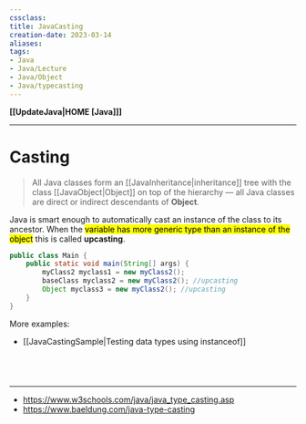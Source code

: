 ```yaml
---
cssclass:
title: JavaCasting
creation-date: 2023-03-14
aliases:
tags:
- Java
- Java/Lecture
- Java/Object
- Java/typecasting
---
```

**[[UpdateJava|HOME [Java]]]**

---
# Casting
> All Java classes form an [[JavaInheritance|inheritance]] tree with the class [[JavaObject|Object]] on top of the hierarchy — all Java classes are direct or indirect descendants of **Object**.

Java is smart enough to automatically cast an instance of the class to its ancestor. When the <mark class="hltr-lightgreen">variable has more generic type than an instance of the object</mark> this is called **upcasting**.
```java
public class Main {
    public static void main(String[] args) {
        myClass2 myclass1 = new myClass2();
        baseClass myclass2 = new myClass2(); //upcasting
        Object myclass3 = new myClass2(); //upcasting
    }
}
```

More examples:
- [[JavaCastingSample|Testing data types using instanceof]]

<br>

# 
---
- https://www.w3schools.com/java/java_type_casting.asp
- https://www.baeldung.com/java-type-casting